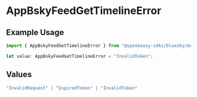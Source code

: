 # AppBskyFeedGetTimelineError

## Example Usage

```typescript
import { AppBskyFeedGetTimelineError } from "@speakeasy-sdks/bluesky/models/errors";

let value: AppBskyFeedGetTimelineError = "InvalidToken";
```

## Values

```typescript
"InvalidRequest" | "ExpiredToken" | "InvalidToken"
```